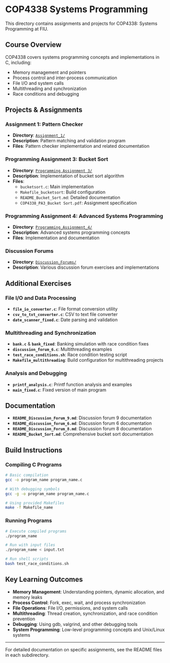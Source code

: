 # COP4338 Systems Programming

This directory contains assignments and projects for COP4338: Systems Programming at FIU.

## Course Overview

COP4338 covers systems programming concepts and implementations in C, including:
- Memory management and pointers
- Process control and inter-process communication
- File I/O and system calls
- Multithreading and synchronization
- Race conditions and debugging

## Projects & Assignments

### Assignment 1: Pattern Checker
- **Directory**: [`Assignment_1/`](Assignment_1/)
- **Description**: Pattern matching and validation program
- **Files**: Pattern checker implementation and related documentation

### Programming Assignment 3: Bucket Sort
- **Directory**: [`Programming Assignment 3/`](Programming%20Assignment%203/)
- **Description**: Implementation of bucket sort algorithm
- **Files**: 
  - `bucketsort.c`: Main implementation
  - `Makefile_bucketsort`: Build configuration
  - `README_Bucket_Sort.md`: Detailed documentation
  - `COP4338_PA3_Bucket Sort.pdf`: Assignment specification

### Programming Assignment 4: Advanced Systems Programming
- **Directory**: [`Programming_Assignment_4/`](Programming_Assignment_4/)
- **Description**: Advanced systems programming concepts
- **Files**: Implementation and documentation

### Discussion Forums
- **Directory**: [`Discussion_Forums/`](Discussion_Forums/)
- **Description**: Various discussion forum exercises and implementations

## Additional Exercises

### File I/O and Data Processing
- **`file_io_converter.c`**: File format conversion utility
- **`csv_to_txt_converter.c`**: CSV to text file converter
- **`date_scanner_fixed.c`**: Date parsing and validation

### Multithreading and Synchronization
- **`bank.c`** & **`bank_fixed`**: Banking simulation with race condition fixes
- **`discussion_forum_6.c`**: Multithreading examples
- **`test_race_conditions.sh`**: Race condition testing script
- **`Makefile_multithreading`**: Build configuration for multithreading projects

### Analysis and Debugging
- **`printf_analysis.c`**: Printf function analysis and examples
- **`main_fixed.c`**: Fixed version of main program

## Documentation

- **`README_Discussion_Forum_9.md`**: Discussion forum 9 documentation
- **`README_discussion_forum_6.md`**: Discussion forum 6 documentation
- **`README_Discussion_Forum_8.md`**: Discussion forum 8 documentation
- **`README_Bucket_Sort.md`**: Comprehensive bucket sort documentation

## Build Instructions

### Compiling C Programs
```bash
# Basic compilation
gcc -o program_name program_name.c

# With debugging symbols
gcc -g -o program_name program_name.c

# Using provided Makefiles
make -f Makefile_name
```

### Running Programs
```bash
# Execute compiled programs
./program_name

# Run with input files
./program_name < input.txt

# Run shell scripts
bash test_race_conditions.sh
```

## Key Learning Outcomes

- **Memory Management**: Understanding pointers, dynamic allocation, and memory leaks
- **Process Control**: Fork, exec, wait, and process synchronization
- **File Operations**: File I/O, permissions, and system calls
- **Multithreading**: Thread creation, synchronization, and race condition prevention
- **Debugging**: Using gdb, valgrind, and other debugging tools
- **System Programming**: Low-level programming concepts and Unix/Linux systems

---

For detailed documentation on specific assignments, see the README files in each subdirectory. 